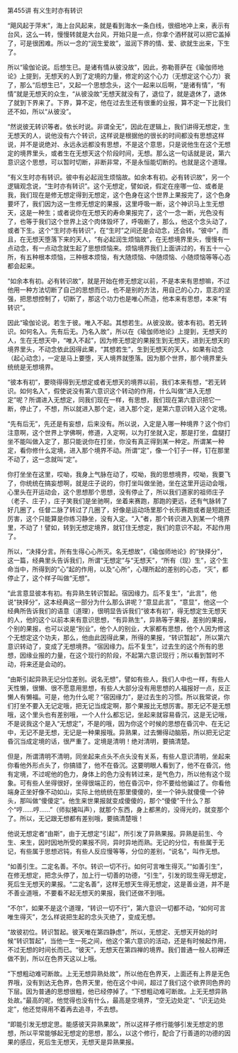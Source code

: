 第455讲 有义生时亦有转识

“飓风起于萍末”，海上台风起来，就是看到海水一条白线，很细地冲上来，表示有台风，这么一转，慢慢转就是大台风，开始只是一点，你拿个酒杯就可以把它盖掉了，可是很困难。所以一念的“润生爱故”，滋润下界的情、爱、欲就生出来，下生了。

所以“瑜伽论说。后想生已。是诸有情从彼没故”，因此，弥勒菩萨在《瑜伽师地论》上提到，无想天的人到了定境的力量，修定的这个心力（无想定这个心力）衰了，那么“后想生已”，又起一个思想念头，这个一起来以后啊，“是诸有情”，“有情”就是无想天的众生，“从彼没故”无想天就没有了，退位了，就是退休了，退休了就到下界来了。下界，算不定，他在过去生还有很重的业报，算不定一下比我们还不如，所以“从彼没”。

“然说彼无转识等者。依长时说。非谓全无”，因此在逻辑上，我们讲得无想定，生无想天的人，说他没有六个转识，这样说是根据他的很长的时间都没有思想这样说，并不是说绝对、永远永远都没有思想，不是这个意思，只是说他生在这个无想定的境界里头，或者生在无想天这个阶段时间，无想。那么这一句话就是说，第六意识这个思想，可以暂时切断，非断非常，不是永恒能切断的。也就是这个道理。

“有义生时亦有转识。彼中有必起润生烦恼故。如余本有初。必有转识故”，另一个逻辑观念说，“生时亦有转识”。这个无想定，譬如说，假定在座哪一位、或者是我，我们现在是修无想定得到无想定，这个色身在这个世界上果报完了，这个色身要坏了，我们因为这一生修无想定的果报，这里呼吸一断，这个神识马上生无想天，这是一种生；或者说你在无想天的寿命果报完了，这个一念一断，光色没有了，也等于我们这个世界上这个肉体毁坏了，呼吸断了，那么，他这个念头动了，或者下生。这个“生时亦有转识”，在“生时”之间还是会动念，还会转。“彼中”，而且，在无想天堕落下来的天人，“有必起润生烦恼故”，在无想境界里头，慢慢有一点动念，有一点动念就生起了思想烦恼来。烦恼境界我们上面讲过的，有五十一心所，有五种根本烦恼，三种根本烦恼，有大随烦恼、中随烦恼、小随烦恼等等心态都会起来。

“如余本有初。必有转识故”，就是开始在修无想定以前，不是本来有思想嘛，不过他用一种方法切断了自己的思想而已，也不是别的方法，用自己的心力，意志的坚强，把思想控制了，切断了，那这个功力也是唯心所造，他本来有思想，本来“有转识”。

因此“瑜伽论说。若生于彼。唯入不起。其想若生。从彼没故。彼本有初。若无转识。如何名入。先有后无。乃名入故”，所以在《瑜伽师地论》上提到，无想天的人，生在无想天中，“唯入不起”，因为修无想定的果报生到无想天，进到无想天的境界里头，不动念依此因得此果，“其想若生”，生到无想天的天人，如果有动念（起心动念），一定是马上要堕，天人境界就堕落。因为那个世界，那个境界里头统统是无想境界。

“彼本有初”，要晓得得到无想定或者无想天的境界以前，我们本来有想，“若无转识。如何名入”，假使说没有第六意识这个转动的作用，什么叫做“进入无想定”呢？所谓进入无想定，同我们现在一样，有思想，我们现在第六意识把它一断，停止了，不想，所以就进入那个定，进入那个定，是第六意识转入这个定境。

“先有后无”，先还是有妄想，后来没有。所以说，入定是入哪一种境界？这个你们注意啊，这个世界上学佛啊，修道，入定啊，以为打坐就入定，那是打坐，盘腿打坐不能叫做入定了，那只能说你在打坐，你没有真正得到某一种定。所谓某一种定，看你修什么定境，进入那个境界不动。所谓“定”，像一个钉子一样，钉在那里不动了，这一念就叫“定”。

你打坐坐在这里，哎呦，我身上气脉在动了，哎呦，我的思想境界，哎呦，我要飞了，你统统在搞妄想啊，就是庄子说的，你打坐叫做坐驰，坐在这里开运动会哦，心里头在开运动会，这个思想那个思想，没有停止了，所以我们道家的祖师庄子（老子、庄子），庄子笑我们是坐驰啊，坐着来赛跑，那跑的更远，还有气脉转了好几圈了，任督二脉了转过了几圈了，好像是运动场里那个长形赛跑或者是短跑还厉害，这个只能算是你练习静坐，没有入定。“入”者，那个转识进入到某一个境界里，不动了！譬如，转到无想定境界，就钉住无想定，我们的意识不起，不起作用了。

所以，“决择分言。所有生得心心所灭。名无想故”，《瑜伽师地论》的“抉择分”，这一篇，经典里头告诉我们，所谓“无想定”与“无想天”，“所有（现）生”，这个生命当中，所得到的“心”起的作用，以及“心所”，心理所起的差别的心态，“灭”，都停止了，这个样子叫做“无想”。

“此言意显彼本有初。有异熟生转识暂起。宿因缘力。后不复生”，“此言”，他说“抉择分”，这本经典这一部分为什么那么讲呢？“意显此言”，“意显”，他这一个经典所告诉我们的语意（道理），很明显告诉我们“彼本有初”，得无想定生无想天的人，他的这个以前本来有意识思想，“有异熟生”，异熟等于果报，差别的果报，个别的果报，也可以说是“别业”，他个人的别业，大家都有思想，他个人因为修这个无想定这个功夫，那么，他由此因得此果，所得的果报，“转识暂起”，所以第六意识转动了，变成了无想境界。“宿因缘力。后不复生”，过去生的这个所有的思想，因缘业报的力量，在这个现行的阶段，不起第六意识现行；所以看到暂时不动，将来还是会动的。

“由斯引起异熟无记分位差别。说名无想”，譬如有些人，我们人中也一样，有些人天性懒，很懒、很不愿意用思想，有些人大部分没有用思想的人福报好一点，反正懒人有懒福。可是，他为什么呢？“宿因缘力”，是过去生的习惯。所以我常说，你们打坐不要入无记定哦，把无记当成定啊，那个果报比无想厉害。那无记不是无想哦，这个里头也有差别哦，一个人什么都忘记，坐起来就容易昏沉，这是无记哦，不是说我这个是入“无想定”，不是的哦，因为你这个时候的思想在昏沉中、在无记中，无记不是无想，无记是一种果报哦。异熟果，过去懒得动脑筋，所以把无记定昏沉当成定境的话，很严重了。定境是清明！绝对清明，要搞清楚。

但是，所谓清明不清明，同坐起来点头不点头没有关系，有些人意识清明，坐起来你看他外形点头了，你搞错了，他不在昏沉。这要明眼人看到了，他不在昏沉，他有定境，不过呢他的色力，身体上的色力没有转过来，是气色力，所以他有这个现象。可有些人坐得很好，坐得很端正的，他在昏沉中，你不要给他骗过了。你看他端身正坐好像不动如山，实际上他统统在那里傻傻的，坐一个钟头就傻傻一个钟头，那叫做“傻傻定”。他生来世果报就变成傻傻的，那个“傻傻”干什么？那个“哼……哼……”（师拟猪叫声），就那个东西，身上都黑的，没得光的，就变那个了。所以，无记跟无想都有差别哦，要搞清楚哦！

他说无想定者“由斯”，由于无想定“引起”，所引发了异熟果报。异熟是前生、今生、来生，因时因地所受的果报不同，异时异地而熟。无记的分位，有些属于无记，有些属于思想迟钝，有些人反应慢等等，分位的差别，“说名”，叫作无想。

“如善引生。二定名善。不尔。转识一切不行。如何可言唯生得灭。”“如善引生”，在修无想定，把念头停了，加上行一切善的功德，“引生”，引发的现生得无想定，死后生无想天的果报。“二定名善”，这样无想天生得无想定，这是善业道，并不是不善业道哦，不要看不起无想天的果报，我们还做不到哦。

“不尔”，如果不是这个道理，“转识一切不行”，第六意识一切都不动，“如何可言唯生得灭”，怎么样说把生起的念头灭绝了，变成无想。

“故彼初位。转识暂起。彼天唯在第四静虑”，所以，无想定、无想天开始的时候“转识暂起”，当他一生一死之间，他这个第六意识的活动，还是有时候起作用，不过无想的时间长而已。“彼天”，无想天在第四禅的境界。我们普通一般人初禅还做不到，所以在色界天这以上哦。

“下想粗动难可断故。上无无想异熟处故”，所以他在色界天，上面还有上界是无色界哦，没有到达无色界，色界天里，他在这个中间，超过了我们这个欲界同色界的下层。因为普通的思想很粗，他已经停掉了。“下想粗动难可断故。上无无想异熟处故。”最高的呢，他觉得也没有什么，最高是空境界，“空无边处定”、“识无边处定”，他还觉得用不着再去追寻，不去想。

“即能引发无想定思。能感彼天异熟果故”，所以这样子修行能够引发无想定的思想，所以平常能够起无想定的思想，那么，以这个修行，配合了行善道的功德的因果的感应，死后生无想天，无想天是异熟果报。


